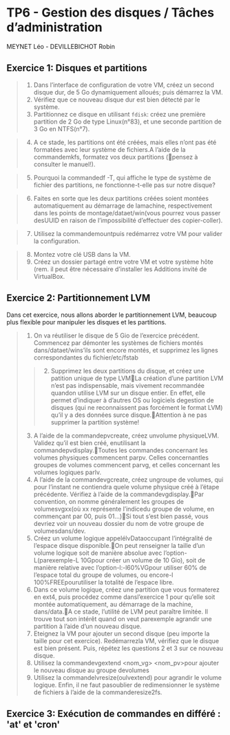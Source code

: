 # TP6 - Gestion des disques / Tâches d’administration
MEYNET Léo - DEVILLEBICHOT Robin

## Exercice 1: Disques et partitions
  > 1. Dans l’interface de configuration de votre VM, créez un second disque dur, de 5 Go dynamiquement alloués; puis démarrez la VM.
  > 2. Vérifiez que ce nouveau disque dur est bien détecté par le système.
  > 3. Partitionnez ce disque en utilisant `fdisk`: créez une première partition de 2 Go de type Linux(n°83), et une seconde partition de 3 Go en NTFS(n°7).
  
  > 4. A ce stade, les partitions ont été créées, mais elles n’ont pas été formatées avec leur système de fichiers.A l’aide de la commandemkfs, formatez vos deux partitions (pensez à consulter le manuel!).
  
  > 5. Pourquoi la commandedf -T, qui affiche le type de système de fichier des partitions, ne fonctionne-t-elle pas sur notre disque?
  
  > 6. Faites en sorte que les deux partitions créées soient montées automatiquement au démarrage de lamachine, respectivement dans les points de montage/dataet/win(vous pourrez vous passer desUUID en raison de l’impossibilité d’effectuer des copier-coller).
  
  > 7. Utilisez la commandemountpuis redémarrez votre VM pour valider la configuration.
  
  > 8. Montez votre clé USB dans la VM.
  > 9. Créez un dossier partagé entre votre VM et votre système hôte (rem. il peut être nécessaire d’installer les Additions invité de VirtualBox.

## Exercice 2: Partitionnement LVM
  Dans cet exercice, nous allons aborder le partitionnement LVM, beaucoup plus flexible pour manipuler les disques et les partitions.
  > 1. On va réutiliser le disque de 5 Gio de l’exercice précédent. Commencez par démonter les systèmes de fichiers montés dans/dataet/wins’ils sont encore montés, et supprimez les lignes correspondantes du fichier/etc/fstab
  > > 2. Supprimez les deux partitions du disque, et créez une patition unique de type LVMLa création d’une partition LVM n’est pas indispensable, mais vivement recommandée quandon utilise LVM sur un disque entier. En effet, elle permet d’indiquer à d’autres OS ou logiciels degestion de disques (qui ne reconnaissent pas forcément le format LVM) qu’il y a des données surce disque.Attention à ne pas supprimer la partition système!
  > 3. A l’aide de la commandepvcreate, créez unvolume physiqueLVM. Validez qu’il est bien créé, enutilisant la commandepvdisplay.Toutes les commandes concernant les volumes physiques commencent parpv. Celles concernantles groupes de volumes commencent parvg, et celles concernant les volumes logiques parlv.
  > 4. A l’aide de la commandevgcreate, créez ungroupe de volumes, qui pour l’instant ne contiendra quele volume physique créé à l’étape précédente. Vérifiez à l’aide de la commandevgdisplay.Par convention, on nomme généralement les groupes de volumesvgxx(où xx représente l’indicedu groupe de volume, en commençant par 00, puis 01...)Si tout s’est bien passé, vous devriez voir un nouveau dossier du nom de votre groupe de volumesdans/dev.
  > 5. Créez un volume logique appelélvDataoccupant l’intégralité de l’espace disque disponible.On peut renseigner la taille d’un volume logique soit de manière absolue avec l’option-L(parexemple-L 10Gpour créer un volume de 10 Gio), soit de manière relative avec l’option-l:-l60%VGpour utiliser 60% de l’espace total du groupe de volumes, ou encore-l 100%FREEpourutiliser la totalité de l’espace libre.
  > 6. Dans ce volume logique, créez une partition que vous formaterez en ext4, puis procédez comme dansl’exercice 1 pour qu’elle soit montée automatiquement, au démarrage de la machine, dans/data.A ce stade, l’utilité de LVM peut paraître limitée. Il trouve tout son intérêt quand on veut parexemple agrandir une partition à l’aide d’un nouveau disque.
  > 7. Eteignez la VM pour ajouter un second disque (peu importe la taille pour cet exercice). Redémarrezla VM, vérifiez que le disque est bien présent. Puis, répétez les questions 2 et 3 sur ce nouveau disque.
  > 8. Utilisez la commandevgextend <nom_vg> <nom_pv>pour ajouter le nouveau disque au groupe devolumes
  > 9. Utilisez la commandelvresize(oulvextend) pour agrandir le volume logique. Enfin, il ne faut pasoublier de redimensionner le système de fichiers à l’aide de la commanderesize2fs.

## Exercice 3: Exécution de commandes en différé : 'at' et 'cron'
